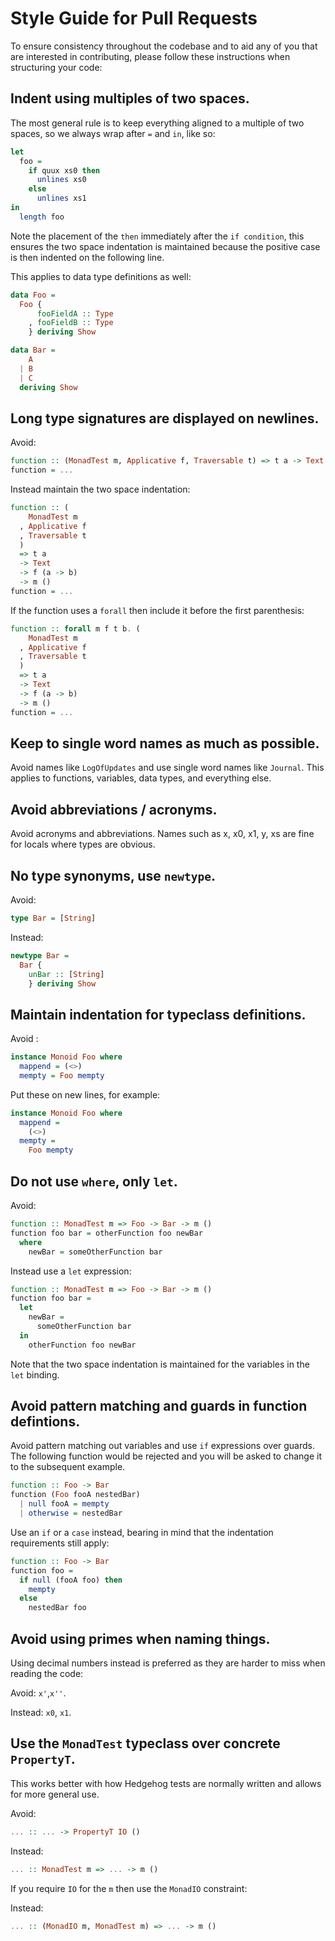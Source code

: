 # Style Guide for Pull Requests

To ensure consistency throughout the codebase and to aid any of you that are
interested in contributing, please follow these instructions when structuring
your code:

## Indent using multiples of two spaces.

The most general rule is to keep everything aligned to a multiple of two spaces,
so we always wrap after `=` and `in`, like so:

```haskell
let
  foo =
    if quux xs0 then
      unlines xs0
    else
      unlines xs1
in
  length foo
```

Note the placement of the `then` immediately after the `if condition`, this
ensures the two space indentation is maintained because the positive case is
then indented on the following line.

This applies to data type definitions as well:

```haskell
data Foo =
  Foo {
      fooFieldA :: Type 
    , fooFieldB :: Type
    } deriving Show
```

```haskell
data Bar =
    A
  | B
  | C
  deriving Show
```

## Long type signatures are displayed on newlines.

Avoid:

```haskell
function :: (MonadTest m, Applicative f, Traversable t) => t a -> Text -> f (a -> b) -> m ()
function = ...
```

Instead maintain the two space indentation:

```haskell
function :: ( 
    MonadTest m
  , Applicative f
  , Traversable t
  ) 
  => t a 
  -> Text 
  -> f (a -> b) 
  -> m ()
function = ...
```

If the function uses a `forall` then include it before the first parenthesis:

```haskell
function :: forall m f t b. ( 
    MonadTest m
  , Applicative f
  , Traversable t
  ) 
  => t a 
  -> Text 
  -> f (a -> b) 
  -> m ()
function = ...
```

## Keep to single word names as much as possible.

Avoid names like `LogOfUpdates` and use single word names like `Journal`. This
applies to functions, variables, data types, and everything else.

## Avoid abbreviations / acronyms.

Avoid acronyms and abbreviations. Names such as x, x0, x1, y, xs are fine for
locals where types are obvious.

## No type synonyms, use `newtype`.

Avoid:

```haskell
type Bar = [String]
```

Instead:

```haskell
newtype Bar =
  Bar {
    unBar :: [String] 
    } deriving Show
```

## Maintain indentation for typeclass definitions.

Avoid :

```haskell
instance Monoid Foo where
  mappend = (<>)
  mempty = Foo mempty
```

Put these on new lines, for example:

```haskell
instance Monoid Foo where
  mappend =
    (<>)
  mempty =
    Foo mempty
```

## Do not use `where`, only `let`.

Avoid:

```haskell
function :: MonadTest m => Foo -> Bar -> m ()
function foo bar = otherFunction foo newBar
  where
    newBar = someOtherFunction bar
```

Instead use a `let` expression:

```haskell
function :: MonadTest m => Foo -> Bar -> m ()
function foo bar = 
  let
    newBar =
      someOtherFunction bar
  in
    otherFunction foo newBar
```
Note that the two space indentation is maintained for the variables in the `let` binding.

## Avoid pattern matching and guards in function defintions.

Avoid pattern matching out variables and use `if` expressions over guards. The
following function would be rejected and you will be asked to change it to the
subsequent example.

```haskell
function :: Foo -> Bar
function (Foo fooA nestedBar)
  | null fooA = mempty
  | otherwise = nestedBar
```

Use an `if` or a `case` instead, bearing in mind that the indentation
requirements still apply:

```haskell
function :: Foo -> Bar
function foo =
  if null (fooA foo) then 
    mempty
  else
    nestedBar foo
```

## Avoid using primes when naming things.

Using decimal numbers instead is preferred as they are harder to miss when
reading the code:

Avoid: `x'`,`x''`.

Instead: `x0`, `x1`.

## Use the `MonadTest` typeclass over concrete `PropertyT`.

This works better with how Hedgehog tests are normally written and allows for
more general use.

Avoid:
```haskell
... :: ... -> PropertyT IO ()
```

Instead:
```haskell
... :: MonadTest m => ... -> m ()
```

If you require `IO` for the `m` then use the `MonadIO` constraint:

Instead:
```haskell
... :: (MonadIO m, MonadTest m) => ... -> m ()
```
